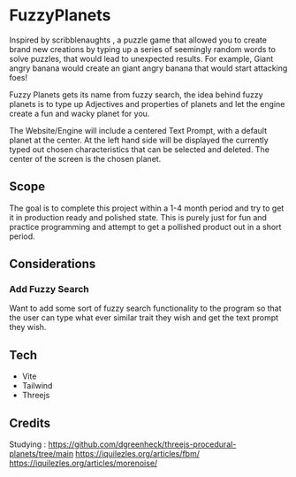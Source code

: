# FuzzyPlanets


Inspired by scribblenaughts , a puzzle game that allowed you to create brand new creations by typing up a series of seemingly random words to solve puzzles, that
would lead to unexpected results. For example, Giant angry banana would create an giant angry banana that would start attacking foes!

Fuzzy Planets gets its name from fuzzy search, the idea behind fuzzy planets is to type up Adjectives and properties of planets and let the engine
create a fun and wacky planet for you.

The Website/Engine will include a centered Text Prompt, with a default planet at the center. At the left hand side will be displayed the currently typed out 
chosen characteristics that can be selected and deleted.  The center of the screen is the chosen planet.

## Scope

The goal is to complete this project within a 1-4 month period and try to get it in production ready and polished state. This is purely just for fun and practice programming and attempt to get a pollished product out in a short period.



## Considerations

### Add Fuzzy Search
 Want to add some sort of fuzzy search functionality to the program so that the user can type what ever similar trait they wish and get the text prompt they wish.




## Tech

 - Vite
 - Tailwind
 - Threejs
 
 



## Credits

Studying :
https://github.com/dgreenheck/threejs-procedural-planets/tree/main
https://iquilezles.org/articles/fbm/
https://iquilezles.org/articles/morenoise/
